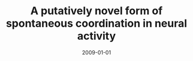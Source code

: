 ---
title: "A putatively novel form of spontaneous coordination in neural activity"
collection: publications
permalink: /publication/2009-01-01-A-putatively-novel-form-of-spontaneous-coordination-in-neural-activity
date: 2009-01-01
venue: 'Brain research bulletin'
link: 'https://doi.org/10.1016/j.brainresbull.2008.12.017'
---